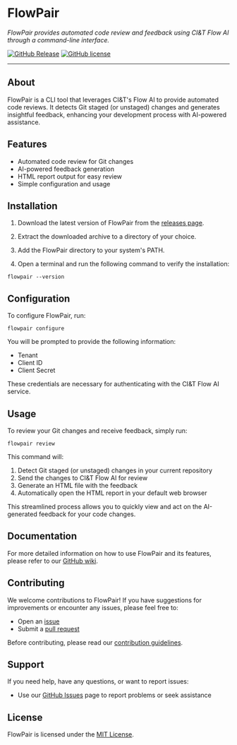 # FlowPair

_FlowPair provides automated code review and feedback using CI&T Flow AI through a command-line interface._

[![GitHub Release](https://img.shields.io/github/v/release/skarllot/flow-pair)](https://github.com/skarllot/flow-pair/releases)
[![GitHub license](https://img.shields.io/badge/license-MIT-blue.svg?style=flat)](https://raw.githubusercontent.com/skarllot/flow-pair/main/LICENSE)

<hr />

## About

FlowPair is a CLI tool that leverages CI&T's Flow AI to provide automated code reviews. It detects Git staged (or unstaged) changes and generates insightful feedback, enhancing your development process with AI-powered assistance.

## Features

- Automated code review for Git changes
- AI-powered feedback generation
- HTML report output for easy review
- Simple configuration and usage

## Installation

1. Download the latest version of FlowPair from the [releases page](https://github.com/skarllot/flow-pair/releases).

2. Extract the downloaded archive to a directory of your choice.

3. Add the FlowPair directory to your system's PATH.

4. Open a terminal and run the following command to verify the installation:
```
flowpair --version
```

## Configuration

To configure FlowPair, run:
```
flowpair configure
```

You will be prompted to provide the following information:

- Tenant
- Client ID
- Client Secret

These credentials are necessary for authenticating with the CI&T Flow AI service.

## Usage

To review your Git changes and receive feedback, simply run:
```
flowpair review
```

This command will:
1. Detect Git staged (or unstaged) changes in your current repository
2. Send the changes to CI&T Flow AI for review
3. Generate an HTML file with the feedback
4. Automatically open the HTML report in your default web browser

This streamlined process allows you to quickly view and act on the AI-generated feedback for your code changes.

## Documentation

For more detailed information on how to use FlowPair and its features, please refer to our [GitHub wiki](https://github.com/skarllot/flow-pair/wiki).

## Contributing

We welcome contributions to FlowPair! If you have suggestions for improvements or encounter any issues, please feel free to:

- Open an [issue](https://github.com/skarllot/flow-pair/issues)
- Submit a [pull request](https://github.com/skarllot/flow-pair/pulls)

Before contributing, please read our [contribution guidelines](CONTRIBUTING.md).

## Support

If you need help, have any questions, or want to report issues:

- Use our [GitHub Issues](https://github.com/skarllot/flow-pair/issues) page to report problems or seek assistance

## License

FlowPair is licensed under the [MIT License](./LICENSE).

